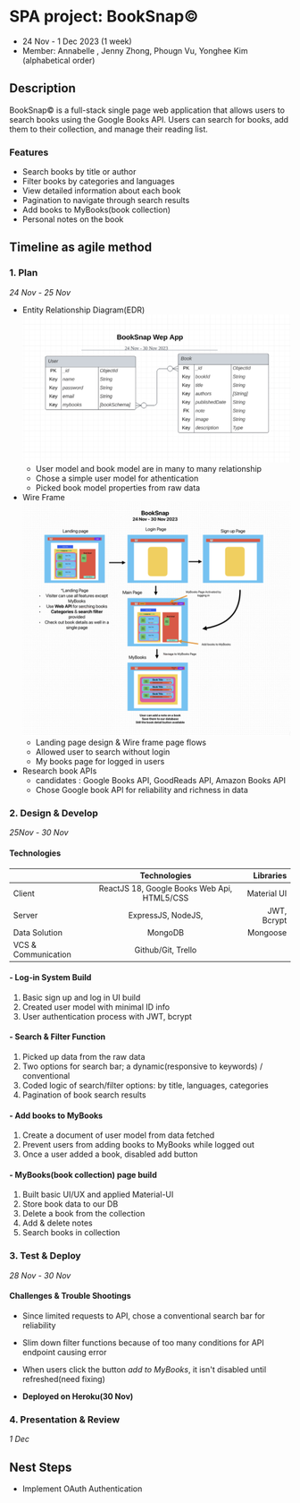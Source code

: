 # SPA project: BookSnap&copy;

- 24 Nov - 1 Dec 2023 (1 week)
- Member: Annabelle , Jenny Zhong, Phougn Vu, Yonghee Kim (alphabetical order)

## Description

BookSnap&copy; is a full-stack single page web application that allows users to search books using the Google Books API. Users can search for books, add them to their collection, and manage their reading list.

### Features

- Search books by title or author
- Filter books by categories and languages
- View detailed information about each book
- Pagination to navigate through search results
- Add books to MyBooks(book collection)
- Personal notes on the book

## Timeline as agile method

### 1. Plan

_24 Nov - 25 Nov_

- Entity Relationship Diagram(EDR)
  ![alt text](public/BookSnapERD.png 'ERD')
  - User model and book model are in many to many relationship
  - Chose a simple user model for athentication
  - Picked book model properties from raw data
- Wire Frame
  ![alt text](public/BookSnapWF.png 'WF')
  - Landing page design & Wire frame page flows
  - Allowed user to search without login
  - My books page for logged in users
- Research book APIs
  - candidates : Google Books API, GoodReads API, Amazon Books API
  - Chose Google book API for reliability and richness in data

### 2. Design & Develop

_25Nov - 30 Nov_

#### Technologies

|                     |                Technologies                 |   Libraries |
| ------------------- | :-----------------------------------------: | ----------: |
| Client              | ReactJS 18, Google Books Web Api, HTML5/CSS | Material UI |
| Server              |             ExpressJS, NodeJS,              | JWT, Bcrypt |
| Data Solution       |                   MongoDB                   |    Mongoose |
| VCS & Communication |             Github/Git, Trello              |             |

#### - Log-in System Build

1. Basic sign up and log in UI build
2. Created user model with minimal ID info
3. User authentication process with JWT, bcrypt

#### - Search & Filter Function

1. Picked up data from the raw data
2. Two options for search bar; a dynamic(responsive to keywords) / conventional
3. Coded logic of search/filter options: by title, languages, categories
4. Pagination of book search results

#### - Add books to MyBooks
1. Create a document of user model from data fetched
2. Prevent users from adding books to MyBooks while logged out
3. Once a user added a book, disabled add button

#### - MyBooks(book collection) page build

1. Built basic UI/UX and applied Material-UI
2. Store book data to our DB
3. Delete a book from the collection
4. Add & delete notes
5. Search books in collection

### 3. Test & Deploy

_28 Nov - 30 Nov_

#### Challenges & Trouble Shootings

- Since limited requests to API, chose a conventional search bar for reliability
- Slim down filter functions because of too many conditions for API endpoint causing error
- When users click the button _add to MyBooks_, it isn't disabled until refreshed(need fixing)


- **Deployed on Heroku(30 Nov)**

### 4. Presentation & Review

_1 Dec_

## Nest Steps
- Implement OAuth Authentication